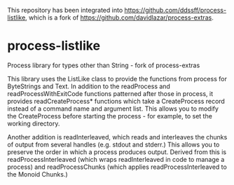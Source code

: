 This repository has been integrated into https://github.com/ddssff/process-listlike, which
is a fork of https://github.com/davidlazar/process-extras.

process-listlike
================

Process library for types other than String - fork of process-extras

This library uses the ListLike class to provide the functions from process
for ByteStrings and Text.  In addition to the readProcess and readProcessWithExitCode
functions patterned after those in process, it provides readCreateProcess* functions
which take a CreateProcess record instead of a command name and argument list.  This
allows you to modify the CreateProcess before starting the process - for example, to
set the working directory.

Another addition is readInterleaved, which reads and interleaves the
chunks of output from several handles (e.g. stdout and stderr.)  This
allows you to preserve the order in which a process produces output.
Derived from this is readProcessInterleaved (which wraps
readInterleaved in code to manage a process) and readProcessChunks
(which applies readProcessInterleaved to the Monoid Chunks.)
